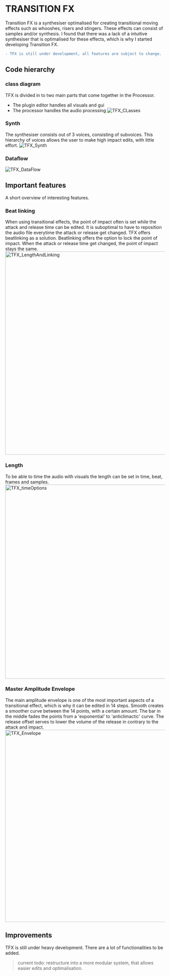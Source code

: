 # TRANSITION FX

Transition FX is a synthesiser optimalised for creating transitional moving effects such as whooshes, risers and stingers. 
These effects can consist of samples and/or synthesis. I found that there was a lack of a intuitive synthesiser that is optimalised for these effects, which is why I started developing Transition FX.

```diff
- TFX is still under development, all features are subject to change.
```
## Code hierarchy 

### class diagram
TFX is divided in to two main parts that come together in the Processor. 
- The plugin editor handles all visuals and gui
- The processor handles the audio processing
![TFX_CLasses](https://user-images.githubusercontent.com/31696336/75609684-0bdca980-5b0b-11ea-8e0f-c8de5617e69a.png)

### Synth
The synthesiser consists out of 3 voices, consisting of subvoices. This hierarchy of voices allows the user to make high impact edits, with little effort.
![TFX_Synth](https://user-images.githubusercontent.com/31696336/75609793-b81e9000-5b0b-11ea-9a8d-ebb65640d3b7.png)

### Dataflow
![TFX_DataFlow](https://user-images.githubusercontent.com/31696336/75609831-05026680-5b0c-11ea-82bc-171d6a78d97c.png)

## Important features
A short overview of interesting features.
### Beat linking
When using transitional effects, the point of impact often is set while the attack and release time can be edited. It is suboptimal to have to reposition the audio file everytime the attack or release get changed. TFX offers beatlinking as a solution. Beatlinking offers the option to lock the point of impact. When the attack or release time get changed, the point of impact stays the same.
<img width="641" alt="TFX_LengthAndLinking" src="https://user-images.githubusercontent.com/31696336/75610139-d0dc7500-5b0e-11ea-81bc-f52f6d0ef0d9.png">

### Length
To be able to time the audio with visuals the length can be set in time, beat, frames and samples.
<img width="612" alt="TFX_timeOptions" src="https://user-images.githubusercontent.com/31696336/75610211-709a0300-5b0f-11ea-9959-bfb02e58bfe2.png">

### Master Amplitude Envelope
The main amplitude envelope is one of the most important aspects of a transitional effect, which is why it can be edited in 14 steps. Smooth creates a smoother curve between the 14 points, with a certain amount. The bar in the middle fades the points from a 'exponential' to 'anticlimactic' curve. The release offset serves to lower the volume of the release in contrary to the attack and impact.
<img width="606" alt="TFX_Envelope" src="https://user-images.githubusercontent.com/31696336/75610274-13eb1800-5b10-11ea-9ab6-aa91d448a0c4.png">

## Improvements
TFX is still under heavy development. There are a lot of functionalities to be added.

> current todo: restructure into a more modular system, that allows easier edits and optimalisation.
